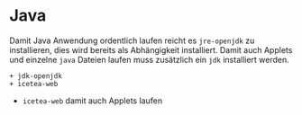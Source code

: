 # Java

Damit Java Anwendung ordentlich laufen reicht es `jre-openjdk` zu installieren, dies wird bereits als Abhängigkeit installiert.
Damit auch Applets und einzelne `java` Dateien laufen muss zusätzlich ein `jdk` installiert werden. 

    + jdk-openjdk
    + icetea-web

* `icetea-web` damit auch Applets laufen